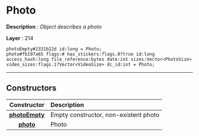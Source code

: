 # Photo

**Description** : *Object describes a photo*

**Layer** : 214

```tl
photoEmpty#2331b22d id:long = Photo;
photo#fb197a65 flags:# has_stickers:flags.0?true id:long access_hash:long file_reference:bytes date:int sizes:Vector<PhotoSize> video_sizes:flags.1?Vector<VideoSize> dc_id:int = Photo;
```

---

## Constructors

| Constructor | Description |
| :---: | :--- |
| [**photoEmpty**](constructor/photoEmpty) | Empty constructor, non-existent photo |
| [**photo**](constructor/photo) | Photo |